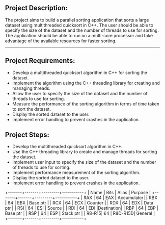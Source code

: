 ## Project Description:

The project aims to build a parallel sorting application that sorts a large dataset using multithreaded quicksort in C++. The user should be able to specify the size of the dataset and the number of threads to use for sorting. The application should be able to run on a multi-core processor and take advantage of the available resources for faster sorting.

-------------------------------------------------------------------------------------------------------------------------------------------------------------------------

## Project Requirements:

+ Develop a multithreaded quicksort algorithm in C++ for sorting the dataset.
+ Implement the algorithm using the C++ threading library for creating and managing threads.
+ Allow the user to specify the size of the dataset and the number of threads to use for sorting.
+ Measure the performance of the sorting algorithm in terms of time taken to sort the dataset.
+ Display the sorted dataset to the user.
+ Implement error handling to prevent crashes in the application.

## Project Steps:

+ Develop the multithreaded quicksort algorithm in C++.
+ Use the C++ threading library to create and manage threads for sorting the dataset.
+ Implement user input to specify the size of the dataset and the number of threads to use for sorting.
+ Implement performance measurement of the sorting algorithm.
+ Display the sorted dataset to the user.
+ Implement error handling to prevent crashes in the application.




+-------+-------+---------+-----------+
|  Name |  Bits |  Alias  |   Purpose |
+-------+-------+---------+-----------+
|   RAX |  64   |    EAX  | Accumulator|
|   RBX |  64   |    EBX  |  Base ptr |
|   RCX |  64   |    ECX  |  Counter  |
|   RDX |  64   |    EDX  | Data ptr  |
|   RSI |  64   |    ESI  |  Source   |
|   RDI |  64   |    EDI  |Destination|
|   RBP |  64   |    EBP  | Base ptr  |
|   RSP |  64   |    ESP  | Stack ptr |
|  R8-R15|  64   | R8D-R15D|  General  |
+-------+-------+---------+-----------+
